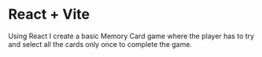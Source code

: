 # React + Vite

Using React I create a basic Memory Card game where the player has to try and select all the cards only once to complete the game.
